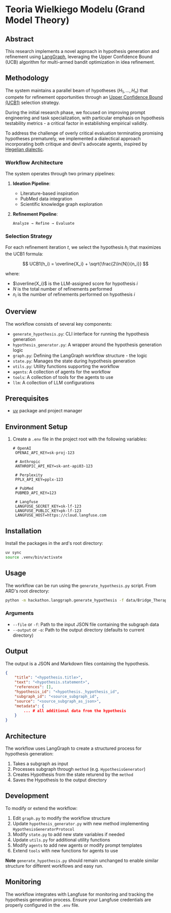 # Teoria Wielkiego Modelu (Grand Model Theory)

## Abstract

This research implements a novel approach in hypothesis generation and refinement using [LangGraph](https://github.com/langchain-ai/langgraph), leveraging the Upper Confidence Bound (UCB) algorithm for multi-armed bandit optimization in idea refinement.

## Methodology

The system maintains a parallel beam of hypotheses $(H_1, ..., H_n)$ that compete for refinement opportunities through an [Upper Confidence Bound (UCB1)](https://en.wikipedia.org/wiki/Multi-armed_bandit#Upper_confidence_bounds) selection strategy. 

During the initial research phase, we focused on improving prompt engineering and task specialization, with particular emphasis on hypothesis testability metrics - a critical factor in establishing empirical validity.

To address the challenge of overly critical evaluation terminating promising hypotheses prematurely, we implemented a dialectical approach incorporating both critique and devil's advocate agents, inspired by [Hegelian dialectic](https://en.wikipedia.org/wiki/Dialectic#Hegelian_dialectic).

### Workflow Architecture

The system operates through two primary pipelines:

1. **Ideation Pipeline**: 
   - Literature-based inspiration
   - PubMed data integration
   - Scientific knowledge graph exploration

2. **Refinement Pipeline**: 
   ```
   Analyze → Refine → Evaluate
   ```

### Selection Strategy

For each refinement iteration $t$, we select the hypothesis $h_i$ that maximizes the UCB1 formula:

$$ UCB1(h_i) = \overline{X_i} + \sqrt{\frac{2\ln{N}}{n_i}} $$

where:
- $\overline{X_i}$ is the LLM-assigned score for hypothesis $i$
- $N$ is the total number of refinements performed
- $n_i$ is the number of refinements performed on hypothesis $i$

## Overview

The workflow consists of several key components:

- `generate_hypothesis.py`: CLI interface for running the hypothesis generation
- `hypothesis_generator.py`: A wrapper around the hypothesis generation logic
- `graph.py`: Defining the LangGraph workflow structure - the logic
- `state.py`: Manages the state during hypothesis generation
- `utils.py`: Utility functions supporting the workflow
- `agents`: A collection of agents for the workflow
- `tools`: A collection of tools for the agents to use
- `llm`: A collection of LLM configurations

## Prerequisites

- [uv](https://docs.astral.sh/uv/getting-started/installation/) package and project manager

## Environment Setup

1. Create a `.env` file in the project root with the following variables:

   ```
   # OpenAI
    OPENAI_API_KEY=sk-proj-123

    # Anthropic
    ANTHROPIC_API_KEY=sk-ant-api03-123

    # Perplexity
    PPLX_API_KEY=pplx-123

    # PubMed
    PUBMED_API_KEY=123

    # Langfuse
    LANGFUSE_SECRET_KEY=sk-lf-123
    LANGFUSE_PUBLIC_KEY=pk-lf-123
    LANGFUSE_HOST=https://cloud.langfuse.com
   ```

## Installation

Install the packages in the ard's root directory:

```bash
uv sync
source .venv/bin/activate
```

## Usage

The workflow can be run using the `generate_hypothesis.py` script.
From ARD's root directory:

```bash
python -m hackathon.langgraph.generate_hypothesis -f data/Bridge_Therapy.json --output hackathon/langgraph/output
```

### Arguments

- `--file` or `-f`: Path to the input JSON file containing the subgraph data
- `--output` or `-o`: Path to the output directory (defaults to current directory)

## Output

The output is a JSON and Markdown files containing the hypothesis.

```json
{
    "title": "<hypothesis.title>",
    "text": "<hypothesis.statement>",
    "references": [],
    "hypothesis_id": "<hypothesis._hypothesis_id",
    "subgraph_id": "<source_subgraph_id",
    "source": "<source_subgraph_as_json>",
    "metadata": {
        ... # all additional data from the hypothesis
    }
}
```

## Architecture

The workflow uses LangGraph to create a structured process for hypothesis generation:

1. Takes a subgraph as input
2. Processes subgraph through `method` (e.g. `HypothesisGenerator`)
3. Creates Hypothesis from the state returend by the `method`
4. Saves the Hypothesis to the output directory

## Development

To modify or extend the workflow:

1. Edit `graph.py` to modify the workflow structure
2. Update `hypothesis_generator.py` with new method implementing `HypothesisGeneratorProtocol`
3. Modify `state.py` to add new state variables if needed
4. Update `utils.py` for additional utility functions
5. Modify `agents` to add new agents or modify prompt templates
6. Extend `tools` with new functions for agents to use

**Note**
`generate_hypothesis.py` should remain unchanged to enable similar structure for different workflows and easy run.

## Monitoring

The workflow integrates with Langfuse for monitoring and tracking the hypothesis generation process. Ensure your Langfuse credentials are properly configured in the `.env` file.
